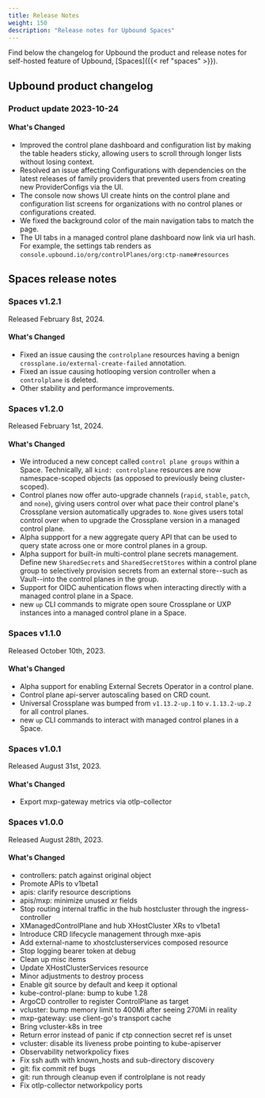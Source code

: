 ```yaml
---
title: Release Notes
weight: 150
description: "Release notes for Upbound Spaces" 
---
```


Find below the changelog for Upbound the product and release notes for self-hosted feature of Upbound, [Spaces]({{< ref "spaces" >}}).

<!-- vale off -->

## Upbound product changelog

### Product update 2023-10-24

#### What's Changed

- Improved the control plane dashboard and configuration list by making the table headers sticky, allowing users to scroll through longer lists without losing context.
- Resolved an issue affecting Configurations with dependencies on the latest releases of family providers that prevented users from creating new ProviderConfigs via the UI.
- The console now shows UI create hints on the control plane and configuration list screens for organizations with no control planes or configurations created.
- We fixed the background color of the main navigation tabs to match the page.
- The UI tabs in a managed control plane dashboard now link via url hash. For example, the settings tab renders as `console.upbound.io/org/controlPlanes/org:ctp-name#resources`

## Spaces release notes

### Spaces v1.2.1

Released February 8st, 2024.

#### What's Changed

- Fixed an issue causing the `controlplane` resources having a benign `crossplane.io/external-create-failed` annotation.
- Fixed an issue causing hotlooping version controller when a `controlplane` is deleted.
- Other stability and performance improvements.

### Spaces v1.2.0

Released February 1st, 2024.

#### What's Changed

- We introduced a new concept called `control plane groups` within a Space. Technically, all `kind: controlplane` resources are now namespace-scoped objects (as opposed to previously being cluster-scoped).
- Control planes now offer auto-upgrade channels (`rapid`, `stable`, `patch`, and `none`), giving users control over what pace their control plane's Crossplane version automatically upgrades to. `None` gives users total control over when to upgrade the Crossplane version in a managed control plane.
- Alpha suppport for a new aggregate query API that can be used to query state across one or more control planes in a group.
- Alpha support for built-in multi-control plane secrets management. Define new `SharedSecrets` and `SharedSecretStores` within a control plane group to selectively provision secrets from an external store--such as Vault--into the control planes in the group.
- Support for OIDC auhentication flows when interacting directly with a managed control plane in a Space.
- new `up` CLI commands to migrate open soure Crossplane or UXP instances into a managed control plane in a Space.

### Spaces v1.1.0

Released October 10th, 2023.  

#### What's Changed

- Alpha support for enabling External Secrets Operator in a control plane.
- Control plane api-server autoscaling based on CRD count.
- Universal Crossplane was bumped from `v1.13.2-up.1` to `v.1.13.2-up.2` for all control planes.
- new `up` CLI commands to interact with managed control planes in a Space.

### Spaces v1.0.1

Released August 31st, 2023.

#### What's Changed

- Export mxp-gateway metrics via otlp-collector

### Spaces v1.0.0

Released August 28th, 2023.  

#### What's Changed

- controllers: patch against original object
- Promote APIs to v1beta1
- apis: clarify resource descriptions
- apis/mxp: minimize unused xr fields
- Stop routing internal traffic in the hub hostcluster through the ingress-controller
- XManagedControlPlane and hub XHostCluster XRs to v1beta1
- Introduce CRD lifecycle management through mxe-apis
- Add external-name to xhostclusterservices composed resource
- Stop logging bearer token at debug
- Clean up misc items
- Update XHostClusterServices resource
- Minor adjustments to destroy process
- Enable git source by default and keep it optional
- kube-control-plane: bump to kube 1.28
- ArgoCD controller to register ControlPlane as target
- vcluster: bump memory limit to 400Mi after seeing 270Mi in reality
- mxp-gateway: use client-go's transport cache
- Bring vcluster-k8s in tree
- Return error instead of panic if ctp connection secret ref is unset
- vcluster: disable its liveness probe pointing to kube-apiserver
- Observability networkpolicy fixes
- Fix ssh auth with known_hosts and sub-directory discovery
- git: fix commit ref bugs
- git: run through cleanup even if controlplane is not ready
- Fix otlp-collector networkpolicy ports
<!-- vale on -->
